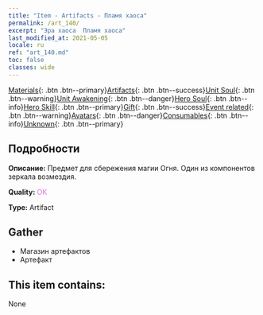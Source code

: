 ```yaml
---
title: "Item - Artifacts - Пламя хаоса"
permalink: /art_140/
excerpt: "Эра хаоса  Пламя хаоса"
last_modified_at: 2021-05-05
locale: ru
ref: "art_140.md"
toc: false
classes: wide
---
```

 [Materials](/ItemsRU/){: .btn .btn--primary}[Artifacts](/ItemsRU/Artifacts/){: .btn .btn--success}[Unit Soul](/ItemsRU/UnitSoul/){: .btn .btn--warning}[Unit Awakening](/ItemsRU/UnitAwakening/){: .btn .btn--danger}[Hero Soul](/ItemsRU/HeroSoul/){: .btn .btn--info}[Hero Skill](/ItemsRU/HeroSkill/){: .btn .btn--primary}[Gift](/ItemsRU/Gift/){: .btn .btn--success}[Event related](/ItemsRU/Events/){: .btn .btn--warning}[Avatars](/ItemsRU/Avatars/){: .btn .btn--danger}[Consumables](/ItemsRU/Consumables/){: .btn .btn--info}[Unknown](/ItemsRU/Unknown/){: .btn .btn--primary}

## Подробности
 **Описание:** Предмет для сбережения магии Огня. Один из компонентов зеркала возмездия.

 **Quality:** <span style="color: #DA70D6">OK</span>

 **Type:** Artifact

## Gather

*    Магазин артефактов 
*    Артефакт 

## This item contains:

  None


